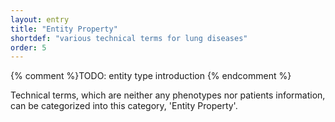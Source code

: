 ```yaml
---
layout: entry
title: "Entity Property"
shortdef: "various technical terms for lung diseases"
order: 5
---
```


{% comment %}TODO: entity type introduction {% endcomment %}

<!-- details -->

Technical terms, which are neither any phenotypes nor patients information, can be categorized into this category, 'Entity Property'.

 